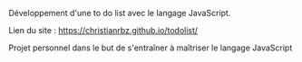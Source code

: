 Développement d'une to do list avec le langage JavaScript. 

Lien du site : https://christianrbz.github.io/todolist/

Projet personnel dans le but de s'entraîner à maîtriser le langage JavaScript
